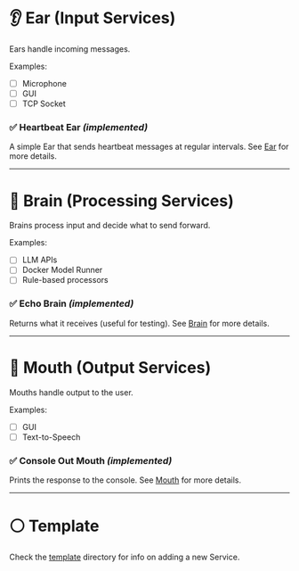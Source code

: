 # 👂 Ear (Input Services)

Ears handle incoming messages.

Examples:

- [ ] Microphone
- [ ] GUI
- [ ] TCP Socket

### ✅ Heartbeat Ear _(implemented)_

A simple Ear that sends heartbeat messages at regular intervals. See [Ear](./ear/README.md) for more details.

---

# 🧠 Brain (Processing Services)

Brains process input and decide what to send forward.

Examples:

- [ ] LLM APIs
- [ ] Docker Model Runner
- [ ] Rule-based processors

### ✅ Echo Brain _(implemented)_

Returns what it receives (useful for testing). See [Brain](./brain/README.md) for more details.

---

# 👄 Mouth (Output Services)

Mouths handle output to the user.

Examples:

- [ ] GUI
- [ ] Text-to-Speech

### ✅ Console Out Mouth _(implemented)_

Prints the response to the console. See [Mouth](./mouth/README.md) for more details.

---

# ⚪ Template

Check the [template](template/README.md#steps) directory for info on adding a new Service.